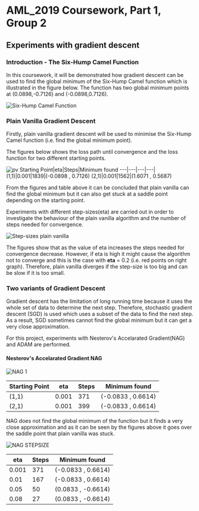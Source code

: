 # AML_2019 Coursework, Part 1, Group 2

## Experiments with gradient descent

### Introduction - The Six-Hump Camel Function

In this coursework, it will be demonstrated how gradient descent can be used to find the global minimum of the Six-Hump Camel function which is illustrated in the figure below. The function has two global minimum points at (0.0898,-0.7126) and (-0.0898,0.7126).

![Six-Hump Camel Function](https://user-images.githubusercontent.com/51288218/61081430-1f71bd80-a41f-11e9-883a-a4b582f3c638.PNG)

### Plain Vanilla Gradient Descent

Firstly, plain vanilla gradient descent will be used to minimise the Six-Hump Camel function (i.e. find the global minimum point).  

The figures below shows the loss path until convergence and the loss function for two different starting points. 

![pv](https://user-images.githubusercontent.com/51288218/61093431-691fcf80-a442-11e9-8f67-e5d6fdd710a0.png)
Starting Point|eta|Steps|Minimum found
---|---|---|---|
(1,1)|0.001|1839|(-0.0898 , 0.7126) 
(2,1)|0.001|1562|(1.6071 , 0.5687)

From the figures and table above it can be concluded that plain vanilla can find the global minimum but it can also get stuck at a saddle point depending on the starting point. 

Experiments with different step-sizes(eta) are carried out in order to investigate the behaviour of the plain vanilla algorithm and the number of steps needed for convergence.

![Step-sizes plain vanilla](https://user-images.githubusercontent.com/51288218/61087427-86966e80-a42d-11e9-8c36-337d9737994e.png)

The figures show that as the value of eta increases the steps needed for convergence decrease. However, if eta is high it might cause the algorithm not to converge and this is the case with **eta** = 0.2 (i.e. red points on right graph).
Therefore, plain vanilla diverges if the step-size is too big and can be slow if it is too small.

### Two variants of Gradient Descent

Gradient descent has the limitation of long running time because it uses the whole set of data to determine the next step. Therefore, stochastic gradient descent (SGD) is used which uses a subset of the data to find the next step. As a result, SGD sometimes cannot find the global minimum but it can get a very close approximation. 

For this project, experiments with Nesterov's Accelarated Gradient(NAG) and ADAM are performed.

#### Nesterov's Accelarated Gradient NAG

![NAG 1](https://user-images.githubusercontent.com/51288218/61094317-9a9a9a00-a446-11e9-8497-366b1cd7d4f5.png)

Starting Point|eta|Steps|Minimum found
---|---|---|---|
(1,1)|0.001|371|(-0.0833 , 0.6614) 
(2,1)|0.001|399|(-0.0833 , 0.6614)

NAG does not find the global minimum of the function but it finds a very close approximation and as it can be seen by the figures above it goes over the saddle point that plain vanilla was stuck.

![NAG STEPSIZE](https://user-images.githubusercontent.com/51288218/61094278-67580b00-a446-11e9-9241-d5621cc591bd.png)

eta|Steps|Minimum found
---|---|---|
0.001|371|(-0.0833 , 0.6614)
0.01|167|(-0.0833 , 0.6614)
0.05|50|(0.0833 , -0.6614)
0.08|27| (0.0833 , -0.6614)
